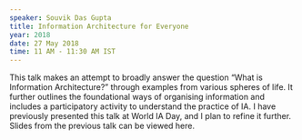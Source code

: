 ```yaml
---
speaker: Souvik Das Gupta
title: Information Architecture for Everyone
year: 2018
date: 27 May 2018
time: 11 AM - 11:30 AM IST
---
```

This talk makes an attempt to broadly answer the question “What is Information Architecture?” through examples from various spheres of life. It further outlines the foundational ways of organising information and includes a participatory activity to understand the practice of IA. I have previously presented this talk at World IA Day, and I plan to refine it further. Slides from the previous talk can be viewed here.
